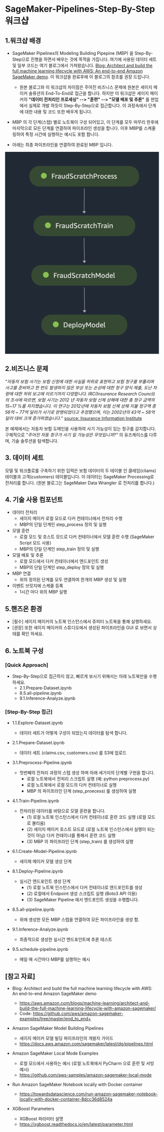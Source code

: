 # SageMaker-Pipelines-Step-By-Step 워크샵

## 1.워크샵 배경
- SageMaker Pipelines의 Modeling Building Pipepine (MBP) 을 Step-By-Step으로 진행을 하면서 배우는 것에 목적을 가집니다. 여기에 사용된 데이터 세트 및 일부 코드는 여기 블로그에서 가져왔습니다. [Blog: Architect and build the full machine learning lifecycle with AWS: An end-to-end Amazon SageMaker demo](https://aws.amazon.com/blogs/machine-learning/architect-and-build-the-full-machine-learning-lifecycle-with-amazon-sagemaker/). 이 워크샵을 완료후에 이 블로그의 참조를 권장 드립니다.
    - 원본 블로그와 이 워크샵의 차이점은 주어진 비즈니스 문제에 원본은 세이지 메이커 솔류션의 End-To-End로 접근을 합니다. 하지만 이 워크샵은 세이지 메이커의 **"데이터 전처리인 프로세싱" -->  "훈련" -->  "모델 배포 및 추론"** 를 현업에서 실제로 개발 하듯이 Step-By-Step으로 접근합니다. 이 과정속에서 단계에 대한 내용 및 코드 또한 배우게 됩니다.
    

- MBP 의 각 단계(스텝) 별로 노트북이 구성 되어있고, 이 단계를 모두 마무리 한후에 마지막으로 모든 단계를 연결하여 파이프라인 생성을 합니다. 이후 MBP를 스케줄링하여 특정 시간에 실행하는 예시도 포함 합니다.

- 아래는 최종 파이프라인을 연결하여 완료된 MBP 입니다.

![fraud2scratch2pipeline.png](img/fraud2scratch2pipeline.png)

## 2.비즈니스 문제

<i> "자동차 보험 사기는 보험 신청에 대한 사실을 허위로 표현하고 보험 청구를 부풀리며 사고를 준비하고 한 번도 발생하지 않은 부상 또는 손상에 대한 청구 양식 제출, 도난 차량에 대한 허위 보고에 이르기까지 다양합니다.  IRC(Insurance Research Council)의 조사에 따르면, 보험 사기는 2012 년 자동차 보험 신체 상해에 대한 총 청구 금액의 15~17 %를 차지했습니다.
이 연구는 2012년에 자동차 보험 신체 상해 지불 청구액 중 56억 ~ 77억 달러가 사기로 판명되었다고 추정했으며, 이는 2002년의 43억 ~ 58억 달러 대비 크게 증가하였습니다.</i>" [source: Insurance Information Institute](https://www.iii.org/article/background-on-insurance-fraud)

본 예제에서는 자동차 보험 도메인을 사용하여 사기 가능성이 있는 청구를 감지합니다. 구체적으로 <i>"주어진 자동 청구가 사기 일 가능성은 무엇입니까?"</i> 의 유즈케이스를 다루며, 기술 솔루션을 탐색합니다.


## 3. 데이터 세트 
모델 및 워크플로를 구축하기 위한 입력은 보험 데이터의 두 테이블 인 클레임(cliams) 테이블과 고객(customers) 테이블입니다. 이 데이터는 SageMaker Processing로 전처리를 합니다. (원본 블로그는 SageMaker Data Wrangler 로 전처리를 합니다.)

## 4. 기술 사용 컴포넌트
- 데이터 전처리
    - 세이지 메이커 로컬 모드로 다커 컨테이너에서 전처리 수행
    - MBP의 단일 단계인 step_process 정의 및 실행
- 모델 훈련
    - 로컬 모드 및 호스트 모드로 다커 컨테이너에서 모델 훈련 수행 (SageMaker Script 모드 사용)
    - MBP의 단일 단계인 step_train 정의 및 실행
- 모델 배포 및 추론
    - 로컬 모드에서 다커 컨테이너에서 엔드포인트 생성 
    - MBP의 단일 단계인 step_deploy 정의 및 실행
- MBP 연결
    - 위의 정의된 단계를 모두 연결하여 한개의 MBP 생성 및 실행
- 이벤트 브릿지에 스케줄 등록
    - 1시간 마다 위의 MBP 실행

    

## 5.핸즈온 환경
- [필수] 세이지 메이커의 노트북 인스턴스에서 쥬피터 노트북을 통해 실행하세요.
- [권장] 또한 세이지 메이커의 스튜디오에서 생성된 파이프라인을 GUI 로 보면서 상태를 확인 하세요.

## 6. 노트북 구성

### [Quick Approach] 
- Step-By-Step으로 접근하지 않고, 빠르게 보시기 위해서는 아래 노트북만을 수행 하세요.
    - 2.1.Prepare-Dataset.ipynb
    - 8.5.all-pipeline.ipynb
    - 9.1.Inference-Analyze.ipynb    

### [Step-By-Step 접근]

- 1.1.Explore-Dataset.ipynb
    - 데이터 세트가 어떻게 구성이 되었는지 데이터를 탐색 합니다.


- 2.1.Prepare-Dataset.ipynb
    - 데이터 세트 (claims.csv, customers.csv) 를 S3에 업로드


- 3.1.Preprocess-Pipeline.ipynb
    - 첫번째의 전처리 과정의 스텝 생성 하며 아래 세가지의 단계별 구현을 합니다.
        - 로컬 노트북에서 전처리 스크립트 실행 (예: python preprocess.py)
        - 로컬 노트북에서 로컬 모드의 다커 컨테이너로 실행
        - MBP 의 파이프라인 단계 (step_proecess) 를 생성하여 실행
        
        
-  4.1.Train-Pipeline.ipynb
    - 전처리된 데이터를 바탕으로 모델 훈련을 합니다.
        - (1) 로컬 노트북 인스턴스에서 다커 컨테이너로 훈련 코드 실행 (로컬 모드로 불리움)
        - (2) 세이지 메이커 호스트 모드로 (로컬 노트북 인스턴스에서 실행이 되는 것이 아님) 다커 컨테이너를 통해서 훈련 코드 실행
        - (3) MBP 의 파이프라인 단계 (step_train) 를 생성하여 실행
        
        
- 6.1.Create-Model-Pipeline.ipynb 
    - 세이제 메이커 모델 생성 단계
    
    
- 8.1.Deploy-Pipeline.ipynb
    - 실시간 엔드포인트 생성 단계
        - (1) 로컬 노트북 인스턴스에서 다커 컨테이너로 엔드포인트를 생성
        - (2) 로컬에서 Endpoint 생성 스크립트 실행 (Boto3 API 이용)
        - (3) SageMaker Pipeline 에서 엔드포인트 생성을 수행합니다.


- 8.5.all-pipeline.ipynb
    - 위에 생성한 모든 MBP 스텝을 연결하여 모든 파이프라인을 생성 함.
    
    
- 9.1.Inference-Analyze.ipynb
    - 최종적으로 생성한 실시간 엔드포인트에 추론 테스트
    
    
- 9.5.schedule-pipeline.ipynb
    - 매일 매 시간마다 MBP를 실행하는 예시
    
## [참고 자료]

- Blog: Architect and build the full machine learning lifecycle with AWS: An end-to-end Amazon SageMaker demo
    - https://aws.amazon.com/blogs/machine-learning/architect-and-build-the-full-machine-learning-lifecycle-with-amazon-sagemaker/
    - Code: https://github.com/aws/amazon-sagemaker-examples/tree/master/end_to_end+
    
- Amazon SageMaker Model Building Pipelines
    - 세이지 메이커 모델 빌딩 파이프라인의 개발자 가이드
    - https://docs.aws.amazon.com/sagemaker/latest/dg/pipelines.html

- Amazon SageMaker Local Mode Examples    
    - 로컬 모드에서 사용하는 예시 (로컬 노트북에서 PyCharm 으로 훈련 및 서빙 예시)
    - https://github.com/aws-samples/amazon-sagemaker-local-mode

- Run Amazon SageMaker Notebook locally with Docker container
    - https://towardsdatascience.com/run-amazon-sagemaker-notebook-locally-with-docker-container-8dcc36d8524a
    
    
- XGBoost Parameters
    - XGBoost 파라미터 설명
    - https://xgboost.readthedocs.io/en/latest/parameter.html
